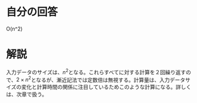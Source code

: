 # 自分の回答
O(n^2) 

# 解説
入力データのサイズは、$n^{2}$となる。これらすべてに対する計算を２回繰り返すので、$2 \times n^{2}$となるが、漸近記法では定数倍は無視する。計算量は、入力データサイズの変化と計算時間の関係に注目しているためこのような計算になる。詳しくは、次章で扱う。